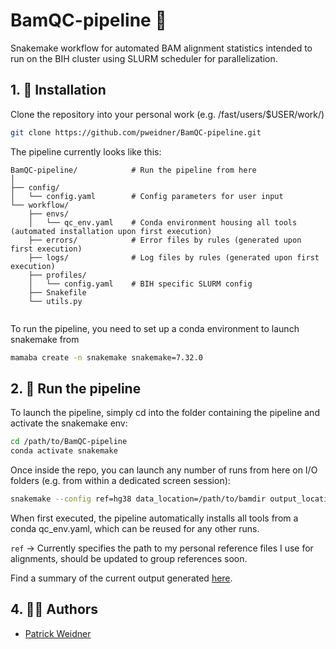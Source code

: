 # BamQC-pipeline 🌻

Snakemake workflow for automated BAM alignment statistics intended to run on the BIH cluster using SLURM scheduler for parallelization.

## 1. 📕 Installation

Clone the repository into your personal work (e.g. /fast/users/$USER/work/)

```bash
git clone https://github.com/pweidner/BamQC-pipeline.git
```
The pipeline currently looks like this:

```
BamQC-pipeline/            # Run the pipeline from here
│
├── config/
│   └── config.yaml        # Config parameters for user input
└── workflow/
    ├── envs/
    │   └── qc_env.yaml    # Conda environment housing all tools (automated installation upon first execution)
    ├── errors/            # Error files by rules (generated upon first execution)
    ├── logs/              # Log files by rules (generated upon first execution)
    ├── profiles/
    │   └── config.yaml    # BIH specific SLURM config
    ├── Snakefile
    └── utils.py    
    
```

To run the pipeline, you need to set up a conda environment to launch snakemake from

```bash
mamaba create -n snakemake snakemake=7.32.0
```

## 2. 🛑 Run the pipeline

To launch the pipeline, simply cd into the folder containing the pipeline and activate the snakemake env:

```bash
cd /path/to/BamQC-pipeline
conda activate snakemake
```
Once inside the repo, you can launch any number of runs from here on I/O folders (e.g. from within a dedicated screen session):

```bash
snakemake --config ref=hg38 data_location=/path/to/bamdir output_location=/path/to/outputdir --profile workflow/profiles
```
When first executed, the pipeline automatically installs all tools from a conda qc_env.yaml, which can be reused for any other runs.

`ref` -> Currently specifies the path to my personal reference files I use for alignments, should be updated to group references soon.

Find a summary of the current output generated [here](workflow/Output.md).

## 4. 💂‍♂️ Authors 

- [Patrick Weidner](https://github.com/pweidner)
